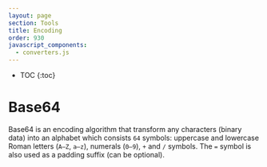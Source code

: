 ```yaml
---
layout: page
section: Tools
title: Encoding
order: 930
javascript_components:
  - converters.js
---
```


* TOC
{:toc}

# Base64

Base64 is an encoding algorithm that transform any characters (binary data) into an alphabet which consists `64` symbols:
uppercase and lowercase Roman letters (`A–Z`, `a–z`), numerals (`0–9`), `+` and `/` symbols.
The `=` symbol is also used as a padding suffix (can be optional).

<div id="#converter-base64"></div><script>render('#converter-base64', 'base64')</script>
